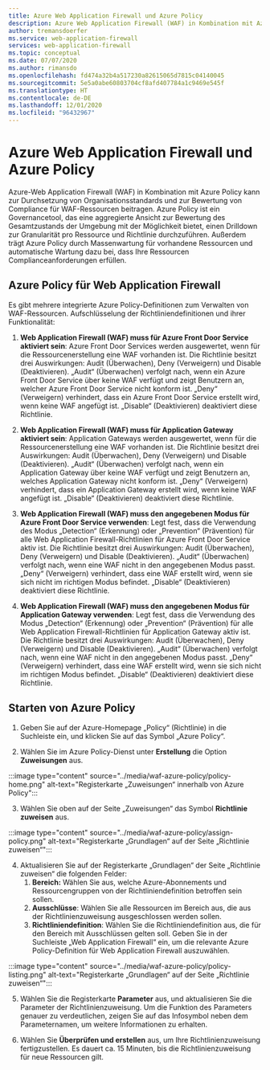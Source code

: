 ```yaml
---
title: Azure Web Application Firewall und Azure Policy
description: Azure Web Application Firewall (WAF) in Kombination mit Azure Policy kann dabei helfen, organisatorische Standards durchzusetzen und die Einhaltung von Richtlinien für WAF-Ressourcen zu bewerten.
author: tremansdoerfer
ms.service: web-application-firewall
services: web-application-firewall
ms.topic: conceptual
ms.date: 07/07/2020
ms.author: rimansdo
ms.openlocfilehash: fd474a32b4a517230a82615065d7815c04140045
ms.sourcegitcommit: 5e5a0abe60803704cf8afd407784a1c9469e545f
ms.translationtype: HT
ms.contentlocale: de-DE
ms.lasthandoff: 12/01/2020
ms.locfileid: "96432967"
---
```

# <a name="azure-web-application-firewall-and-azure-policy"></a>Azure Web Application Firewall und Azure Policy

Azure-Web Application Firewall (WAF) in Kombination mit Azure Policy kann zur Durchsetzung von Organisationsstandards und zur Bewertung von Compliance für WAF-Ressourcen beitragen. Azure Policy ist ein Governancetool, das eine aggregierte Ansicht zur Bewertung des Gesamtzustands der Umgebung mit der Möglichkeit bietet, einen Drilldown zur Granularität pro Ressource und Richtlinie durchzuführen. Außerdem trägt Azure Policy durch Massenwartung für vorhandene Ressourcen und automatische Wartung dazu bei, dass Ihre Ressourcen Complianceanforderungen erfüllen.

## <a name="azure-policy-for-web-application-firewall"></a>Azure Policy für Web Application Firewall

Es gibt mehrere integrierte Azure Policy-Definitionen zum Verwalten von WAF-Ressourcen. Aufschlüsselung der Richtliniendefinitionen und ihrer Funktionalität:

1. **Web Application Firewall (WAF) muss für Azure Front Door Service aktiviert sein**: Azure Front Door Services werden ausgewertet, wenn für die Ressourcenerstellung eine WAF vorhanden ist. Die Richtlinie besitzt drei Auswirkungen: Audit (Überwachen), Deny (Verweigern) und Disable (Deaktivieren). „Audit“ (Überwachen) verfolgt nach, wenn ein Azure Front Door Service über keine WAF verfügt und zeigt Benutzern an, welcher Azure Front Door Service nicht konform ist. „Deny“ (Verweigern) verhindert, dass ein Azure Front Door Service erstellt wird, wenn keine WAF angefügt ist. „Disable“ (Deaktivieren) deaktiviert diese Richtlinie.

2. **Web Application Firewall (WAF) muss für Application Gateway aktiviert sein**: Application Gateways werden ausgewertet, wenn für die Ressourcenerstellung eine WAF vorhanden ist. Die Richtlinie besitzt drei Auswirkungen: Audit (Überwachen), Deny (Verweigern) und Disable (Deaktivieren). „Audit“ (Überwachen) verfolgt nach, wenn ein Application Gateway über keine WAF verfügt und zeigt Benutzern an, welches Application Gateway nicht konform ist. „Deny“ (Verweigern) verhindert, dass ein Application Gateway erstellt wird, wenn keine WAF angefügt ist. „Disable“ (Deaktivieren) deaktiviert diese Richtlinie.

3. **Web Application Firewall (WAF) muss den angegebenen Modus für Azure Front Door Service verwenden**: Legt fest, dass die Verwendung des Modus „Detection“ (Erkennung) oder „Prevention“ (Prävention) für alle Web Application Firewall-Richtlinien für Azure Front Door Service aktiv ist. Die Richtlinie besitzt drei Auswirkungen: Audit (Überwachen), Deny (Verweigern) und Disable (Deaktivieren). „Audit“ (Überwachen) verfolgt nach, wenn eine WAF nicht in den angegebenen Modus passt. „Deny“ (Verweigern) verhindert, dass eine WAF erstellt wird, wenn sie sich nicht im richtigen Modus befindet. „Disable“ (Deaktivieren) deaktiviert diese Richtlinie.

4. **Web Application Firewall (WAF) muss den angegebenen Modus für Application Gateway verwenden**: Legt fest, dass die Verwendung des Modus „Detection“ (Erkennung) oder „Prevention“ (Prävention) für alle Web Application Firewall-Richtlinien für Application Gateway aktiv ist. Die Richtlinie besitzt drei Auswirkungen: Audit (Überwachen), Deny (Verweigern) und Disable (Deaktivieren). „Audit“ (Überwachen) verfolgt nach, wenn eine WAF nicht in den angegebenen Modus passt. „Deny“ (Verweigern) verhindert, dass eine WAF erstellt wird, wenn sie sich nicht im richtigen Modus befindet. „Disable“ (Deaktivieren) deaktiviert diese Richtlinie.

## <a name="launch-an-azure-policy"></a>Starten von Azure Policy

1.  Geben Sie auf der Azure-Homepage „Policy“ (Richtlinie) in die Suchleiste ein, und klicken Sie auf das Symbol „Azure Policy“.

2.  Wählen Sie im Azure Policy-Dienst unter **Erstellung** die Option **Zuweisungen** aus.

:::image type="content" source="../media/waf-azure-policy/policy-home.png" alt-text="Registerkarte „Zuweisungen“ innerhalb von Azure Policy":::

3.  Wählen Sie oben auf der Seite „Zuweisungen“ das Symbol **Richtlinie zuweisen** aus.

:::image type="content" source="../media/waf-azure-policy/assign-policy.png" alt-text="Registerkarte „Grundlagen“ auf der Seite „Richtlinie zuweisen“":::

4.  Aktualisieren Sie auf der Registerkarte „Grundlagen“ der Seite „Richtlinie zuweisen“ die folgenden Felder:
    1.  **Bereich:** Wählen Sie aus, welche Azure-Abonnements und Ressourcengruppen von der Richtliniendefinition betroffen sein sollen.
    2.  **Ausschlüsse**: Wählen Sie alle Ressourcen im Bereich aus, die aus der Richtlinienzuweisung ausgeschlossen werden sollen.
    3.  **Richtliniendefinition**: Wählen Sie die Richtliniendefinition aus, die für den Bereich mit Ausschlüssen gelten soll. Geben Sie in der Suchleiste „Web Application Firewall“ ein, um die relevante Azure Policy-Definition für Web Application Firewall auszuwählen.

:::image type="content" source="../media/waf-azure-policy/policy-listing.png" alt-text="Registerkarte „Grundlagen“ auf der Seite „Richtlinie zuweisen“":::

5.  Wählen Sie die Registerkarte **Parameter** aus, und aktualisieren Sie die Parameter der Richtlinienzuweisung. Um die Funktion des Parameters genauer zu verdeutlichen, zeigen Sie auf das Infosymbol neben dem Parameternamen, um weitere Informationen zu erhalten.

6.  Wählen Sie **Überprüfen und erstellen** aus, um Ihre Richtlinienzuweisung fertigzustellen. Es dauert ca. 15 Minuten, bis die Richtlinienzuweisung für neue Ressourcen gilt.
